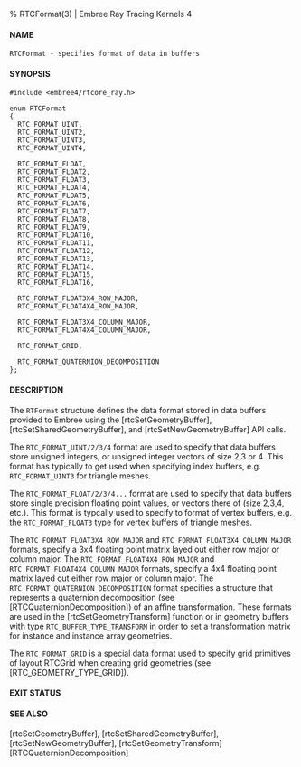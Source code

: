 % RTCFormat(3) | Embree Ray Tracing Kernels 4

#### NAME

    RTCFormat - specifies format of data in buffers

#### SYNOPSIS

    #include <embree4/rtcore_ray.h>

    enum RTCFormat
    {
      RTC_FORMAT_UINT,
      RTC_FORMAT_UINT2,
      RTC_FORMAT_UINT3,
      RTC_FORMAT_UINT4,

      RTC_FORMAT_FLOAT,
      RTC_FORMAT_FLOAT2,
      RTC_FORMAT_FLOAT3,
      RTC_FORMAT_FLOAT4,
      RTC_FORMAT_FLOAT5,
      RTC_FORMAT_FLOAT6,
      RTC_FORMAT_FLOAT7,
      RTC_FORMAT_FLOAT8,
      RTC_FORMAT_FLOAT9,
      RTC_FORMAT_FLOAT10,
      RTC_FORMAT_FLOAT11,
      RTC_FORMAT_FLOAT12,
      RTC_FORMAT_FLOAT13,
      RTC_FORMAT_FLOAT14,
      RTC_FORMAT_FLOAT15,
      RTC_FORMAT_FLOAT16,

      RTC_FORMAT_FLOAT3X4_ROW_MAJOR,
      RTC_FORMAT_FLOAT4X4_ROW_MAJOR,

      RTC_FORMAT_FLOAT3X4_COLUMN_MAJOR,
      RTC_FORMAT_FLOAT4X4_COLUMN_MAJOR,

      RTC_FORMAT_GRID,

      RTC_FORMAT_QUATERNION_DECOMPOSITION
    };

#### DESCRIPTION

The `RTFormat` structure defines the data format stored in data
buffers provided to Embree using the [rtcSetGeometryBuffer],
[rtcSetSharedGeometryBuffer], and [rtcSetNewGeometryBuffer] API calls.

The `RTC_FORMAT_UINT/2/3/4` format are used to specify that data
buffers store unsigned integers, or unsigned integer vectors of size
2,3 or 4. This format has typically to get used when specifying index
buffers, e.g. `RTC_FORMAT_UINT3` for triangle meshes.

The `RTC_FORMAT_FLOAT/2/3/4...` format are used to specify that data
buffers store single precision floating point values, or vectors there
of (size 2,3,4, etc.). This format is typcally used to specify to
format of vertex buffers, e.g. the `RTC_FORMAT_FLOAT3` type for vertex
buffers of triangle meshes.

The `RTC_FORMAT_FLOAT3X4_ROW_MAJOR` and `RTC_FORMAT_FLOAT3X4_COLUMN_MAJOR`
formats, specify a 3x4 floating point matrix layed out either row major or
column major. The `RTC_FORMAT_FLOAT4X4_ROW_MAJOR` and
`RTC_FORMAT_FLOAT4X4_COLUMN_MAJOR` formats, specify a 4x4 floating point matrix
layed out either row major or column major. The
`RTC_FORMAT_QUATERNION_DECOMPOSITION` format specifies a structure that
represents a quaternion decomposition (see [RTCQuaternionDecomposition]) of an affine
transformation. These formats are used in the [rtcSetGeometryTransform]
function or in geometry buffers with type `RTC_BUFFER_TYPE_TRANSFORM` in order
to set a transformation matrix for instance and instance array geometries.

The `RTC_FORMAT_GRID` is a special data format used to specify grid
primitives of layout RTCGrid when creating grid geometries
(see [RTC_GEOMETRY_TYPE_GRID]).

#### EXIT STATUS

#### SEE ALSO

[rtcSetGeometryBuffer], [rtcSetSharedGeometryBuffer],
[rtcSetNewGeometryBuffer], [rtcSetGeometryTransform]
[RTCQuaternionDecomposition]

